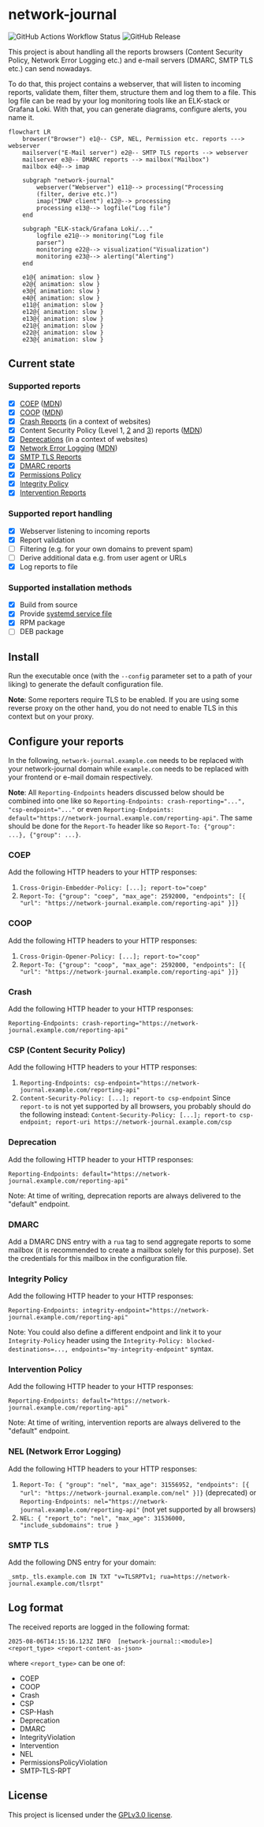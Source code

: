 # network-journal

![GitHub Actions Workflow Status](https://img.shields.io/github/actions/workflow/status/nerou42/network-journal/ci.yml)
![GitHub Release](https://img.shields.io/github/v/release/nerou42/network-journal?display_name=tag&label=latest%20release&color=blue)

This project is about handling all the reports browsers (Content Security Policy, Network Error Logging etc.) and e-mail servers (DMARC, SMTP TLS etc.) can send nowadays.

To do that, this project contains a webserver, that will listen to incoming reports, validate them, filter them, structure them and log them to a file. 
This log file can be read by your log monitoring tools like an ELK-stack or Grafana Loki. 
With that, you can generate diagrams, configure alerts, you name it.

```mermaid
flowchart LR
    browser("Browser") e1@-- CSP, NEL, Permission etc. reports ---> webserver
    mailserver("E-Mail server") e2@-- SMTP TLS reports --> webserver
    mailserver e3@-- DMARC reports --> mailbox("Mailbox")
    mailbox e4@--> imap
    
    subgraph "network-journal"
        webserver("Webserver") e11@--> processing("Processing
        (filter, derive etc.)")
        imap("IMAP client") e12@--> processing
        processing e13@--> logfile("Log file")
    end
    
    subgraph "ELK-stack/Grafana Loki/..."
        logfile e21@--> monitoring("Log file 
        parser")
        monitoring e22@--> visualization("Visualization")
        monitoring e23@--> alerting("Alerting")
    end

    e1@{ animation: slow }
    e2@{ animation: slow }
    e3@{ animation: slow }
    e4@{ animation: slow }
    e11@{ animation: slow }
    e12@{ animation: slow }
    e13@{ animation: slow }
    e21@{ animation: slow }
    e22@{ animation: slow }
    e23@{ animation: slow }
```

## Current state

### Supported reports

- [x] [COEP](https://html.spec.whatwg.org/multipage/browsers.html#coep) ([MDN](https://developer.mozilla.org/en-US/docs/Web/HTTP/Reference/Headers/Cross-Origin-Embedder-Policy))
- [x] [COOP](https://html.spec.whatwg.org/multipage/browsers.html#cross-origin-opener-policies) ([MDN](https://developer.mozilla.org/en-US/docs/Web/HTTP/Reference/Headers/Cross-Origin-Opener-Policy))
- [x] [Crash Reports](https://wicg.github.io/crash-reporting/) (in a context of websites)
- [x] Content Security Policy (Level 1, [2](https://www.w3.org/TR/CSP2/) and [3](https://www.w3.org/TR/CSP3/)) reports ([MDN](https://developer.mozilla.org/en-US/docs/Web/HTTP/Guides/CSP))
- [x] [Deprecations](https://wicg.github.io/deprecation-reporting/) (in a context of websites)
- [x] [Network Error Logging](https://www.w3.org/TR/network-error-logging/) ([MDN](https://developer.mozilla.org/en-US/docs/Web/HTTP/Guides/Network_Error_Logging))
- [x] [SMTP TLS Reports](https://www.rfc-editor.org/rfc/rfc8460)
- [x] [DMARC reports](https://www.rfc-editor.org/rfc/rfc7489.html)
- [x] [Permissions Policy](https://w3c.github.io/webappsec-permissions-policy/)
- [x] [Integrity Policy](https://w3c.github.io/webappsec-subresource-integrity/)
- [x] [Intervention Reports](https://wicg.github.io/intervention-reporting/)

### Supported report handling

- [x] Webserver listening to incoming reports
- [x] Report validation
- [ ] Filtering (e.g. for your own domains to prevent spam)
- [ ] Derive additional data e.g. from user agent or URLs
- [x] Log reports to file

### Supported installation methods

- [x] Build from source
- [x] Provide [systemd service file](pkg/network-journal.service)
- [x] RPM package
- [ ] DEB package

## Install

Run the executable once (with the `--config` parameter set to a path of your liking) to generate the default configuration file.

**Note**: Some reporters require TLS to be enabled. If you are using some reverse proxy on the other hand, you do not need to enable TLS in this context but on your proxy.

## Configure your reports

In the following, `network-journal.example.com` needs to be replaced with your network-journal domain while `example.com` needs to be replaced with your frontend or e-mail domain respectively.

**Note**: All `Reporting-Endpoints` headers discussed below should be combined into one like so `Reporting-Endpoints: crash-reporting="...", "csp-endpoint="..."` or even `Reporting-Endpoints: default="https://network-journal.example.com/reporting-api"`. The same should be done for the `Report-To` header like so `Report-To: {"group": ...}, {"group": ...}`.

### COEP

Add the following HTTP headers to your HTTP responses:

1. `Cross-Origin-Embedder-Policy: [...]; report-to="coep"`
1. `Report-To: {"group": "coep", "max_age": 2592000, "endpoints": [{ "url": "https://network-journal.example.com/reporting-api" }]}`

### COOP

Add the following HTTP headers to your HTTP responses:

1. `Cross-Origin-Opener-Policy: [...]; report-to="coop"`
1. `Report-To: {"group": "coop", "max_age": 2592000, "endpoints": [{ "url": "https://network-journal.example.com/reporting-api" }]}`

### Crash

Add the following HTTP header to your HTTP responses:

`Reporting-Endpoints: crash-reporting="https://network-journal.example.com/reporting-api"`

### CSP (Content Security Policy)

Add the following HTTP headers to your HTTP responses:

1. `Reporting-Endpoints: csp-endpoint="https://network-journal.example.com/reporting-api"`
1. `Content-Security-Policy: [...]; report-to csp-endpoint`
    Since `report-to` is not yet supported by all browsers, you probably should do the following instead:
    `Content-Security-Policy: [...]; report-to csp-endpoint; report-uri https://network-journal.example.com/csp`

### Deprecation

Add the following HTTP header to your HTTP responses:

`Reporting-Endpoints: default="https://network-journal.example.com/reporting-api"`

Note: At time of writing, deprecation reports are always delivered to the "default" endpoint.

### DMARC

Add a DMARC DNS entry with a `rua` tag to send aggregate reports to some mailbox (it is recommended to create a mailbox solely for this purpose).
Set the credentials for this mailbox in the configuration file.

### Integrity Policy

Add the following HTTP header to your HTTP responses:

`Reporting-Endpoints: integrity-endpoint="https://network-journal.example.com/reporting-api"`

Note: You could also define a different endpoint and link it to your `Integrity-Policy` header using the `Integrity-Policy: blocked-destinations=..., endpoints="my-integrity-endpoint"` syntax.

### Intervention Policy

Add the following HTTP header to your HTTP responses:

`Reporting-Endpoints: default="https://network-journal.example.com/reporting-api"`

Note: At time of writing, intervention reports are always delivered to the "default" endpoint.

### NEL (Network Error Logging)

Add the following HTTP headers to your HTTP responses:

1. `Report-To: { "group": "nel", "max_age": 31556952, "endpoints": [{ "url": "https://network-journal.example.com/nel" }]}` (deprecated) or
    `Reporting-Endpoints: nel="https://network-journal.example.com/reporting-api"` (not yet supported by all browsers)
1. `NEL: { "report_to": "nel", "max_age": 31536000, "include_subdomains": true }`

### SMTP TLS

Add the following DNS entry for your domain:

`_smtp._tls.example.com IN TXT "v=TLSRPTv1; rua=https://network-journal.example.com/tlsrpt"`

## Log format

The received reports are logged in the following format:

`2025-08-06T14:15:16.123Z INFO  [network-journal::<module>]  <report_type> <report-content-as-json>`

where `<report_type>` can be one of:

- COEP
- COOP
- Crash
- CSP
- CSP-Hash
- Deprecation
- DMARC
- IntegrityViolation
- Intervention
- NEL
- PermissionsPolicyViolation
- SMTP-TLS-RPT

## License

This project is licensed under the [GPLv3.0 license](LICENSE.md).
